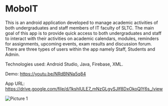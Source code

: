 # MoboIT
This is an android application developed to manage academic activities of both undergraduates and staff members of IT faculty of SLTC. The main goal of this app is to provide quick access to both undergraduates and staff to interact with their activities on academic calendars, modules, reminders for assignments, upcoming events, exam results and discussion forum. There are three types of users within the app namely Staff, Students and Admin.

Technologies used: Android Studio, Java, Firebase, XML.

Demo: https://youtu.be/NRdBNNa5q84

App URL: https://drive.google.com/file/d/1kshlULE7_mNzGLgySJlf8DxOkoQlY6s_/view

![Picture 1](https://user-images.githubusercontent.com/76934064/159219117-fb33c5d2-a238-4615-a5b4-2bf6185805a9.png)
